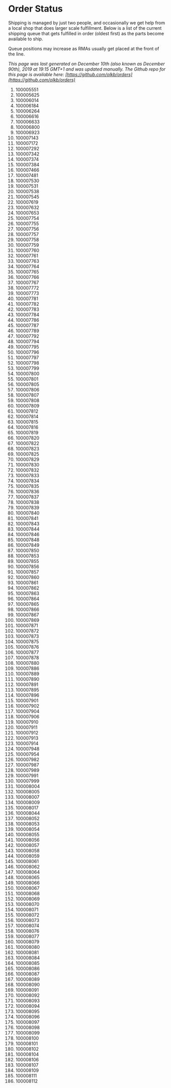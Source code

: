 # Order Status

Shipping is managed by just two people, and occasionally we get help from a local shop that does larger scale fulfillment. Below is a list of the current shipping queue that gets fulfilled in order (oldest first) as the parts become available to ship.

Queue positions may increase as RMAs usually get placed at the front of the line.

*This page was last generated on December 10th (also known as December 90th), 2019 at 19:15 GMT+1 and was updated manually. The Github repo for this page is available here: [https://github.com/olkb/orders](https://github.com/olkb/orders)*

  1. 100005551
  2. 100005625
  3. 100006014
  4. 100006184
  5. 100006264
  6. 100006616
  7. 100006633
  8. 100006800
  9. 100006923
 10. 100007143
 11. 100007172
 12. 100007292
 13. 100007342
 14. 100007374
 15. 100007384
 16. 100007466
 17. 100007481
 18. 100007530
 19. 100007531
 20. 100007538
 21. 100007545
 22. 100007619
 23. 100007632
 24. 100007653
 25. 100007754
 26. 100007755
 27. 100007756
 28. 100007757
 29. 100007758
 30. 100007759
 31. 100007760
 32. 100007761
 33. 100007763
 34. 100007764
 35. 100007765
 36. 100007766
 37. 100007767
 38. 100007772
 39. 100007773
 40. 100007781
 41. 100007782
 42. 100007783
 43. 100007784
 44. 100007786
 45. 100007787
 46. 100007789
 47. 100007792
 48. 100007794
 49. 100007795
 50. 100007796
 51. 100007797
 52. 100007798
 53. 100007799
 54. 100007800
 55. 100007801
 56. 100007805
 57. 100007806
 58. 100007807
 59. 100007808
 60. 100007809
 61. 100007812
 62. 100007814
 63. 100007815
 64. 100007816
 65. 100007819
 66. 100007820
 67. 100007822
 68. 100007823
 69. 100007825
 70. 100007829
 71. 100007830
 72. 100007832
 73. 100007833
 74. 100007834
 75. 100007835
 76. 100007836
 77. 100007837
 78. 100007838
 79. 100007839
 80. 100007840
 81. 100007841
 82. 100007843
 83. 100007844
 84. 100007846
 85. 100007848
 86. 100007849
 87. 100007850
 88. 100007853
 89. 100007855
 90. 100007856
 91. 100007857
 92. 100007860
 93. 100007861
 94. 100007862
 95. 100007863
 96. 100007864
 97. 100007865
 98. 100007866
 99. 100007867
100. 100007869
101. 100007871
102. 100007872
103. 100007873
104. 100007875
105. 100007876
106. 100007877
107. 100007878
108. 100007880
109. 100007886
110. 100007889
111. 100007890
112. 100007891
113. 100007895
114. 100007896
115. 100007901
116. 100007902
117. 100007904
118. 100007906
119. 100007910
120. 100007911
121. 100007912
122. 100007913
123. 100007914
124. 100007948
125. 100007954
126. 100007982
127. 100007987
128. 100007989
129. 100007991
130. 100007999
131. 100008004
132. 100008005
133. 100008007
134. 100008009
135. 100008017
136. 100008044
137. 100008052
138. 100008053
139. 100008054
140. 100008055
141. 100008056
142. 100008057
143. 100008058
144. 100008059
145. 100008061
146. 100008062
147. 100008064
148. 100008065
149. 100008066
150. 100008067
151. 100008068
152. 100008069
153. 100008070
154. 100008071
155. 100008072
156. 100008073
157. 100008074
158. 100008076
159. 100008077
160. 100008079
161. 100008080
162. 100008081
163. 100008084
164. 100008085
165. 100008086
166. 100008087
167. 100008089
168. 100008090
169. 100008091
170. 100008092
171. 100008093
172. 100008094
173. 100008095
174. 100008096
175. 100008097
176. 100008098
177. 100008099
178. 100008100
179. 100008101
180. 100008102
181. 100008104
182. 100008106
183. 100008107
184. 100008109
185. 100008111
186. 100008112
